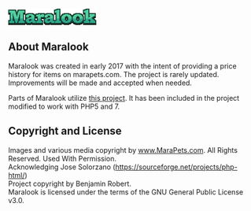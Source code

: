 ![logo](https://raw.githubusercontent.com/applessmillion/maralook/master/logo.png)

## About Maralook
Maralook was created in early 2017 with the intent of providing a price history for items on marapets.com.
The project is rarely updated. Improvements will be made and accepted when needed.

Parts of Maralook utilize [this project](https://sourceforge.net/projects/simplehtmldom/). It has been included in the project modified to work with PHP5 and 7.

## Copyright and License
Images and various media copyright by www.MaraPets.com. All Rights Reserved. Used With Permission. <br>
Acknowledging Jose Solorzano (https://sourceforge.net/projects/php-html/)<br>
Project copyright by Benjamin Robert.<br>
Maralook is licensed under the terms of the GNU General Public License v3.0.
